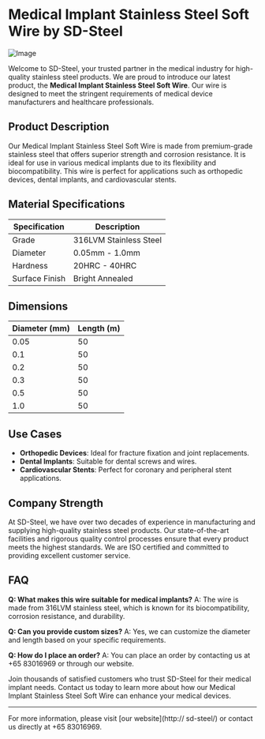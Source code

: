 # Medical Implant Stainless Steel Soft Wire by SD-Steel

![Image](https://github.com/user-attachments/assets/2567258e-e124-4816-932d-1809bd27ef0b)

Welcome to SD-Steel, your trusted partner in the medical industry for high-quality stainless steel products. We are proud to introduce our latest product, the **Medical Implant Stainless Steel Soft Wire**. Our wire is designed to meet the stringent requirements of medical device manufacturers and healthcare professionals.

## Product Description

Our Medical Implant Stainless Steel Soft Wire is made from premium-grade stainless steel that offers superior strength and corrosion resistance. It is ideal for use in various medical implants due to its flexibility and biocompatibility. This wire is perfect for applications such as orthopedic devices, dental implants, and cardiovascular stents.

## Material Specifications

| Specification | Description |
| --- | --- |
| Grade | 316LVM Stainless Steel |
| Diameter | 0.05mm - 1.0mm |
| Hardness | 20HRC - 40HRC |
| Surface Finish | Bright Annealed |

## Dimensions

| Diameter (mm) | Length (m) |
| --- | --- |
| 0.05 | 50 |
| 0.1 | 50 |
| 0.2 | 50 |
| 0.3 | 50 |
| 0.5 | 50 |
| 1.0 | 50 |

## Use Cases

- **Orthopedic Devices**: Ideal for fracture fixation and joint replacements.
- **Dental Implants**: Suitable for dental screws and wires.
- **Cardiovascular Stents**: Perfect for coronary and peripheral stent applications.

## Company Strength

At SD-Steel, we have over two decades of experience in manufacturing and supplying high-quality stainless steel products. Our state-of-the-art facilities and rigorous quality control processes ensure that every product meets the highest standards. We are ISO certified and committed to providing excellent customer service.

## FAQ

**Q: What makes this wire suitable for medical implants?**
A: The wire is made from 316LVM stainless steel, which is known for its biocompatibility, corrosion resistance, and durability.

**Q: Can you provide custom sizes?**
A: Yes, we can customize the diameter and length based on your specific requirements.

**Q: How do I place an order?**
A: You can place an order by contacting us at +65 83016969 or through our website.

Join thousands of satisfied customers who trust SD-Steel for their medical implant needs. Contact us today to learn more about how our Medical Implant Stainless Steel Soft Wire can enhance your medical devices.

---

For more information, please visit [our website](http:// sd-steel/) or contact us directly at +65 83016969.